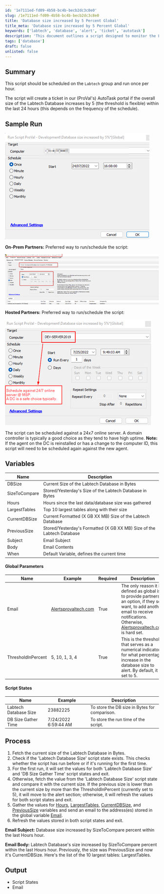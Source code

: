 ```yaml
---
id: '1e7111ed-fd09-4b58-bc4b-becb2dc3c8e0'
slug: /1e7111ed-fd09-4b58-bc4b-becb2dc3c8e0
title: 'Database size increased by 5 Percent Global'
title_meta: 'Database size increased by 5 Percent Global'
keywords: ['labtech', 'database', 'alert', 'ticket', 'autotask']
description: 'This document outlines a script designed to monitor the Labtech Database size and create a ticket in AutoTask if the database size increases by a specified threshold within the last 24 hours. The script can be scheduled to run hourly and includes details on variables, global parameters, and the process flow for execution.'
tags: ['database']
draft: false
unlisted: false
---
```


## Summary

This script should be scheduled on the `Labtech` group and run once per hour.

The script will create a ticket in our (ProVal's) AutoTask portal if the overall size of the Labtech Database increases by 5 (the threshold is flexible) within the last 24 hours (this depends on the frequency of the schedule).

## Sample Run

![Sample Run Image](../../../static/img/Database-size-increased-by-5Global/image_1.png)

**On-Prem Partners:** Preferred way to run/schedule the script:

![On Prem Partners Image](../../../static/img/Database-size-increased-by-5Global/image_2.png)

**Hosted Partners:** Preferred way to run/schedule the script:

![Hosted Partners Image](../../../static/img/Database-size-increased-by-5Global/image_3.png)

The script can be scheduled against a 24x7 online server. A domain controller is typically a good choice as they tend to have high uptime. **Note:** If the agent on the DC is reinstalled or has a change to the computer ID, this script will need to be scheduled again against the new agent.

## Variables

| Name              | Description                                                   |
|-------------------|---------------------------------------------------------------|
| DBSize            | Current Size of the Labtech Database in Bytes                |
| SizeToCompare     | Stored/Yesterday's Size of the Labtech Database in Bytes     |
| Hours             | Hours since the last data/database size was gathered          |
| LargestTables     | Top 10 largest tables along with their size                   |
| CurrentDBSize     | Current Formatted (X GB XX MB) Size of the Labtech Database  |
| PreviousSize      | Stored/Yesterday's Formatted (X GB XX MB) Size of the Labtech Database |
| Subject           | Email Subject                                                |
| Body              | Email Contents                                               |
| When              | Default Variable, defines the current time                   |

#### Global Parameters

| Name                | Example                                      | Required | Description                                                                                                                                                       |
|---------------------|----------------------------------------------|----------|-------------------------------------------------------------------------------------------------------------------------------------------------------------------|
| Email               | [Alertsprovaltech.com](mailto:Alertsprovaltech.com) | True     | The only reason it is defined as global is to provide partners an option, if they so want, to add another email to receive notifications. Otherwise, [Alertsprovaltech.com](mailto:Alertsprovaltech.com) is hard set. |
| ThresholdInPercent  | 5, 10, 1, 3, 4                               | True     | This is the threshold that serves as a numerical indicator for what percentage increase in the database size to alert. By default, it is set to 5.               |

#### Script States

| Name                     | Example               | Description                                      |
|--------------------------|-----------------------|--------------------------------------------------|
| Labtech Database Size     | 23882225              | To store the DB size in Bytes for comparison.   |
| DB Size Gather Time      | 7/24/2022 6:59:44 AM | To store the run time of the script.             |

## Process

1. Fetch the current size of the Labtech Database in Bytes.
2. Check if the 'Labtech Database Size' script state exists. This checks whether the script has run before or if it's running for the first time.
3. For the first run, it will set the values for both 'Labtech Database Size' and 'DB Size Gather Time' script states and exit.
4. Otherwise, fetch the value from the 'Labtech Database Size' script state and compare it with the current size. If the previous size is lower than the current size by more than the ThresholdInPercent (currently set to 5), it will move to the alert section; otherwise, it will refresh the values for both script states and exit.
5. Gather the values for [Hours](http://Hours), [LargestTables](http://LargestTables), [CurrentDBSize](http://CurrentDBSize), and [PreviousSize](http://PreviousSize) variables and send an email to the address(es) stored in the global variable [Email](http://Email).
6. Refresh the values stored in both script states and exit.

**Email Subject:**
Database size increased by SizeToCompare percent within the last Hours hour.

**Email Body:**
Labtech Database's size increased by SizeToCompare percent within the last Hours hour. Previously, the size was PreviousSize and now it's CurrentDBSize. Here's the list of the 10 largest tables: LargestTables.

## Output

- Script States
- Email


